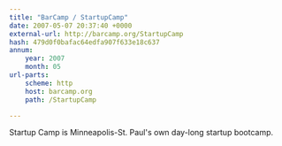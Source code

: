 ```yaml
---
title: "BarCamp / StartupCamp"
date: 2007-05-07 20:37:40 +0000
external-url: http://barcamp.org/StartupCamp
hash: 479d0f0bafac64edfa907f633e18c637
annum:
    year: 2007
    month: 05
url-parts:
    scheme: http
    host: barcamp.org
    path: /StartupCamp

---
```


Startup Camp is Minneapolis-St. Paul's own day-long startup bootcamp.
